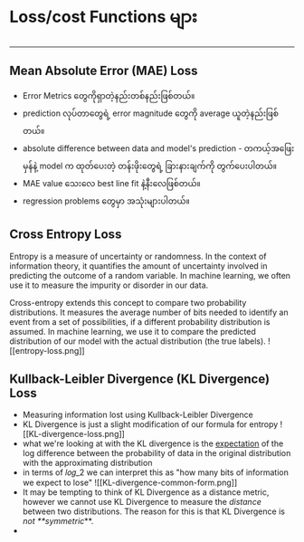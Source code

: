 # Loss/cost Functions များ
___
## Mean Absolute Error (MAE) Loss

- Error Metrics တွေကိုရှာတဲ့နည်းတစ်နည်းဖြစ်တယ်။
- prediction လုပ်တာတွေရဲ့ error magnitude တွေကို average ယူတဲ့နည်းဖြစ်တယ်။
- absolute difference between data and model's prediction - တကယ့်အဖြေးမှန်နဲ့ model က ထုတ်ပေးတဲ့ တန်းဖိုးတွေရဲ့ ခြားနားချက်ကို တွက်ပေးပါတယ်။
- MAE value သေးလေ best line fit နဲ့နီးလေဖြစ်တယ်။
- regression problems တွေမှာ အသုံးများပါတယ်။

## Cross Entropy Loss

Entropy is a measure of uncertainty or randomness. In the context of information theory, it quantifies the amount of uncertainty involved in predicting the outcome of a random variable. In machine learning, we often use it to measure the impurity or disorder in our data.

Cross-entropy extends this concept to compare two probability distributions. It measures the average number of bits needed to identify an event from a set of possibilities, if a different probability distribution is assumed. In machine learning, we use it to compare the predicted distribution of our model with the actual distribution (the true labels).
![[entropy-loss.png]]

## Kullback-Leibler Divergence (KL Divergence) Loss

- Measuring information lost using Kullback-Leibler Divergence
- KL Divergence is just a slight modification of our formula for entropy
![[KL-divergence-loss.png]]
- what we're looking at with the KL divergence is the [expectation](https://www.countbayesie.com/blog/2015/3/19/expectation-and-variance-from-high-school-to-grad-school) of the log difference between the probability of data in the original distribution with the approximating distribution
- in terms of 𝑙𝑜𝑔_2​​ we can interpret this as "how many bits of information we expect to lose"
 ![[KL-divergence-common-form.png]]
 - It may be tempting to think of KL Divergence as a distance metric, however we cannot use KL Divergence to measure the _distance_ between two distributions. The reason for this is that KL Divergence is _not **symmetric_**.
 - 